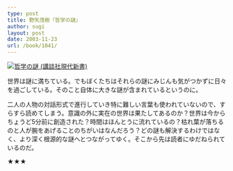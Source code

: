 ```yaml
---
type: post
title: 野矢茂樹『哲学の謎』
author: sugi
layout: post
date: 2003-11-23
url: /book/1041/
---
```

<a href="http://www.amazon.co.jp/exec/obidos/ASIN/4061492861/chezsugi-22/ref=nosim/" name="amazletlink" target="_blank"><img src="http://ecx.images-amazon.com/images/I/419A2YFC2RL.jpg" alt="哲学の謎 (講談社現代新書)" style="border: none;" class="alignleft" /></a>

世界は謎に満ちている。でもぼくたちはそれらの謎にみじんも気がつかずに日々を過ごしている。そのこと自体に大きな謎が含まれているというのに。

二人の人物の対話形式で進行していき特に難しい言葉も使われていないので、すらすら読めてしまう。意識の外に実在の世界は果たしてあるのか？世界は今からちょうど5分前に創造された？時間はほんとうに流れているの？枯れ葉が落ちるのと人が腕をあげることのちがいはなんだろう？どの謎も解決するわけではなく、より深く根源的な謎へとつながってゆく。そこから先は読者にゆだねられているのだ。

★★★
